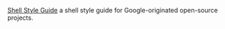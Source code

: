 
[Shell Style Guide](https://google.github.io/styleguide/shellguide.html)
a shell style guide for Google-originated open-source projects.
